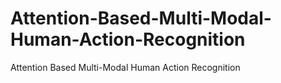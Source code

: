 # Attention-Based-Multi-Modal-Human-Action-Recognition
Attention Based Multi-Modal Human Action Recognition
